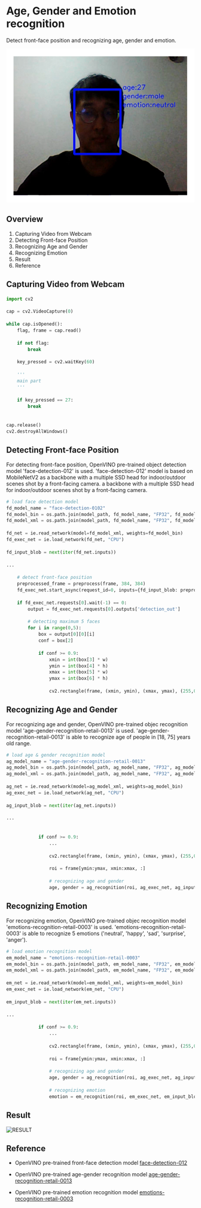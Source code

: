 [image1]: ./img/result2.png "result1"
[image2]: ./img/result.gif "result"

# Age, Gender and Emotion recognition

Detect front-face position and recognizing age, gender and emotion.

![RESULT][image1]


## Overview

1. Capturing Video from Webcam
2. Detecting Front-face Position
3. Recognizing Age and Gender
4. Recognizing Emotion
5. Result
6. Reference


## Capturing Video from Webcam

```python
import cv2

cap = cv2.VideoCapture(0)

while cap.isOpened():
    flag, frame = cap.read()

    if not flag:
        break

    key_pressed = cv2.waitKey(60)

    '''
    main part
    '''

    if key_pressed == 27:
        break


cap.release()
cv2.destroyAllWindows()
```


## Detecting Front-face Position

For detecting front-face position, OpenVINO pre-trained object detection model 'face-detection-012' is used.
'face-detection-012' model is based on MobileNetV2 as a backbone with a multiple SSD head for indoor/outdoor scenes shot by a front-facing camera.  a backbone with a multiple SSD head for indoor/outdoor scenes shot by a front-facing camera.


```python
# load face detection model
fd_model_name = "face-detection-0102"
fd_model_bin = os.path.join(model_path, fd_model_name, "FP32", fd_model_name) + ".bin"
fd_model_xml = os.path.join(model_path, fd_model_name, "FP32", fd_model_name) + ".xml"

fd_net = ie.read_network(model=fd_model_xml, weights=fd_model_bin)
fd_exec_net = ie.load_network(fd_net, "CPU")

fd_input_blob = next(iter(fd_net.inputs))

...

    # detect front-face position
    preprocessed_frame = preprocess(frame, 384, 384)
    fd_exec_net.start_async(request_id=0, inputs={fd_input_blob: preprocessed_frame})

    if fd_exec_net.requests[0].wait(-1) == 0:
        output = fd_exec_net.requests[0].outputs['detection_out']

        # detecting maximum 5 faces
        for i in range(0,5):
            box = output[0][0][i]
            conf = box[2]
            
            if conf >= 0.9:
                xmin = int(box[3] * w)
                ymin = int(box[4] * h)
                xmax = int(box[5] * w)
                ymax = int(box[6] * h)

                cv2.rectangle(frame, (xmin, ymin), (xmax, ymax), (255,0,0), 3)
```


## Recognizing Age and Gender

For recognizing age and gender, OpenVINO pre-trained objec recognition model 'age-gender-recognition-retail-0013' is used. 'age-gender-recognition-retail-0013' is able to recognize age of people in [18, 75] years old range.


```python
# load age & gender recognition model
ag_model_name = "age-gender-recognition-retail-0013"
ag_model_bin = os.path.join(model_path, ag_model_name, "FP32", ag_model_name) + ".bin"
ag_model_xml = os.path.join(model_path, ag_model_name, "FP32", ag_model_name) + ".xml"

ag_net = ie.read_network(model=ag_model_xml, weights=ag_model_bin)
ag_exec_net = ie.load_network(ag_net, "CPU")

ag_input_blob = next(iter(ag_net.inputs))

...


            if conf >= 0.9:
                ...

                cv2.rectangle(frame, (xmin, ymin), (xmax, ymax), (255,0,0), 3)

                roi = frame[ymin:ymax, xmin:xmax, :]

                # recognizing age and gender
                age, gender = ag_recognition(roi, ag_exec_net, ag_input_blob)

```


## Recognizing Emotion

For recognizing emotion,  OpenVINO pre-trained objec recognition model 'emotions-recognition-retail-0003' is used. 'emotions-recognition-retail-0003' is able to recognize 5 emotions ('neutral', 'happy', 'sad', 'surprise', 'anger').

```python
# load emotion recognition model
em_model_name = "emotions-recognition-retail-0003"
em_model_bin = os.path.join(model_path, em_model_name, "FP32", em_model_name) + ".bin"
em_model_xml = os.path.join(model_path, em_model_name, "FP32", em_model_name) + ".xml"

em_net = ie.read_network(model=em_model_xml, weights=em_model_bin)
em_exec_net = ie.load_network(em_net, "CPU")

em_input_blob = next(iter(em_net.inputs))

...

            if conf >= 0.9:
                ...

                cv2.rectangle(frame, (xmin, ymin), (xmax, ymax), (255,0,0), 3)

                roi = frame[ymin:ymax, xmin:xmax, :]

                # recognizing age and gender
                age, gender = ag_recognition(roi, ag_exec_net, ag_input_blob)
                
                # recognizing emotion
                emotion = em_recognition(roi, em_exec_net, em_input_blob)
```


## Result


![RESULT][image2]



## Reference

* OpenVINO pre-trained front-face detection model [face-detection-012](https://docs.openvinotoolkit.org/latest/_models_intel_face_detection_0102_description_face_detection_0102.html)

* OpenVINO pre-trained age-gender recognition model [age-gender-recognition-retail-0013](https://docs.openvinotoolkit.org/latest/_models_intel_age_gender_recognition_retail_0013_description_age_gender_recognition_retail_0013.html)

* OpenVINO pre-trained emotion recognition model [emotions-recognition-retail-0003](https://docs.openvinotoolkit.org/latest/_models_intel_emotions_recognition_retail_0003_description_emotions_recognition_retail_0003.html)




